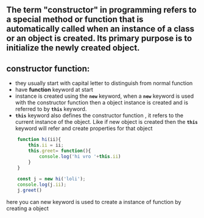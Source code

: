 The term "constructor" in programming refers to a special method or function that is automatically called when an instance of a class or an object is created. Its primary purpose is to initialize the newly created object.
---
## constructor function:

 - they usually start with capital letter to distinguish from normal function
 - have **function** keyword at start
 - instance is created using the **`new`**  keyword, when a  **`new`**  keyword is used with the constructor function then a object instance is created and is referred to by  **`this`**  keyword. 
 - **`this`** keyword also defines the constructor function , it refers to the current instance of the object. Like if new object is created then the **`this`** keyword will refer and create properties for that object
``` js
    function hi(ii){
        this.ii = ii;
        this.greet= function(){
            console.log('hi vro '+this.ii)
        }
    }
    
    const j = new hi('loli');
    console.log(j.ii);
    j.greet() 
   ```

here you can new keyword is used to create a instance of function by creating a object
